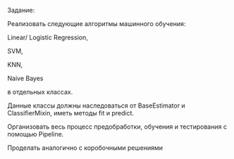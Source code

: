 Задание:



Реализовать следующие алгоритмы машинного обучения: 

Linear/ Logistic Regression, 

SVM,

KNN, 

Naive Bayes

в отдельных классах. 

Данные классы должны наследоваться от BaseEstimator и ClassifierMixin, иметь методы fit и predict. 

Организовать весь процесс предобработки, обучения и тестирования с помощью Pipeline.

Проделать аналогично с коробочными решениями